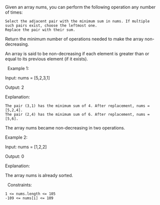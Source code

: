 Given an array nums, you can perform the following operation any number of times:


	Select the adjacent pair with the minimum sum in nums. If multiple such pairs exist, choose the leftmost one.
	Replace the pair with their sum.


Return the minimum number of operations needed to make the array non-decreasing.

An array is said to be non-decreasing if each element is greater than or equal to its previous element (if it exists).

 
Example 1:


Input: nums = [5,2,3,1]

Output: 2

Explanation:


	The pair (3,1) has the minimum sum of 4. After replacement, nums = [5,2,4].
	The pair (2,4) has the minimum sum of 6. After replacement, nums = [5,6].


The array nums became non-decreasing in two operations.


Example 2:


Input: nums = [1,2,2]

Output: 0

Explanation:

The array nums is already sorted.


 
Constraints:


	1 <= nums.length <= 105
	-109 <= nums[i] <= 109

